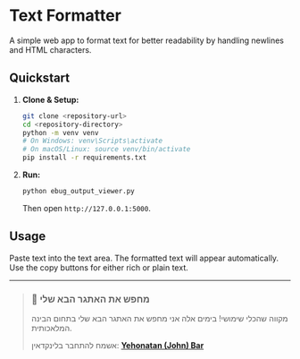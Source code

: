 # Text Formatter

A simple web app to format text for better readability by handling newlines and HTML characters.

## Quickstart

1.  **Clone & Setup:**
    ```bash
    git clone <repository-url>
    cd <repository-directory>
    python -m venv venv
    # On Windows: venv\Scripts\activate
    # On macOS/Linux: source venv/bin/activate
    pip install -r requirements.txt
    ```

2.  **Run:**
    ```bash
    python ebug_output_viewer.py
    ```
    Then open `http://127.0.0.1:5000`.

## Usage

Paste text into the text area. The formatted text will appear automatically. Use the copy buttons for either rich or plain text. 


---

> ### 🚀 מחפש את האתגר הבא שלי
>
> מקווה שהכלי שימושי! בימים אלה אני מחפש את האתגר הבא שלי בתחום הבינה המלאכותית.
> 
> אשמח להתחבר בלינקדאין: **[Yehonatan (John) Bar](https://www.linkedin.com/in/john-bar-42722921/)**
